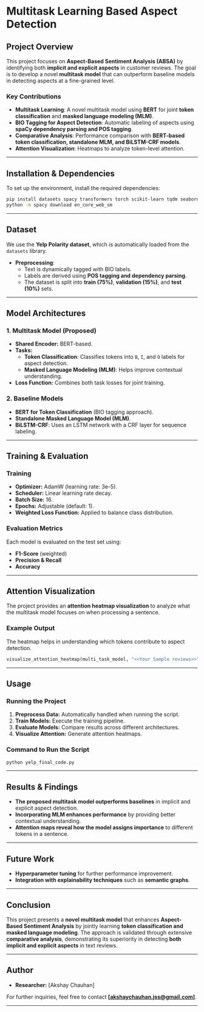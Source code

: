 # Multitask Learning Based Aspect Detection

## Project Overview
This project focuses on **Aspect-Based Sentiment Analysis (ABSA)** by identifying both **implicit and explicit aspects** in customer reviews. The goal is to develop a novel **multitask model** that can outperform baseline models in detecting aspects at a fine-grained level.

### Key Contributions
- **Multitask Learning**: A novel multitask model using **BERT** for joint **token classification** and **masked language modeling (MLM)**.
- **BIO Tagging for Aspect Detection**: Automatic labeling of aspects using **spaCy dependency parsing and POS tagging**.
- **Comparative Analysis**: Performance comparison with **BERT-based token classification, standalone MLM, and BiLSTM-CRF models**.
- **Attention Visualization**: Heatmaps to analyze token-level attention.

---

## Installation & Dependencies
To set up the environment, install the required dependencies:

```bash
pip install datasets spacy transformers torch scikit-learn tqdm seaborn matplotlib
python -m spacy download en_core_web_sm
```

---

## Dataset
We use the **Yelp Polarity dataset**, which is automatically loaded from the `datasets` library.

- **Preprocessing**:
  - Text is dynamically tagged with BIO labels.
  - Labels are derived using **POS tagging and dependency parsing**.
  - The dataset is split into **train (75%)**, **validation (15%)**, and **test (10%)** sets.

---

## Model Architectures
### 1. **Multitask Model (Proposed)**
- **Shared Encoder:** BERT-based.
- **Tasks:**
  - **Token Classification**: Classifies tokens into `B`, `I`, and `O` labels for aspect detection.
  - **Masked Language Modeling (MLM)**: Helps improve contextual understanding.
- **Loss Function:** Combines both task losses for joint training.

### 2. **Baseline Models**
- **BERT for Token Classification** (BIO tagging approach).
- **Standalone Masked Language Model (MLM)**.
- **BiLSTM-CRF**: Uses an LSTM network with a CRF layer for sequence labeling.

---

## Training & Evaluation
### **Training**
- **Optimizer:** AdamW (learning rate: 3e-5).
- **Scheduler:** Linear learning rate decay.
- **Batch Size:** 16.
- **Epochs:** Adjustable (default: 1).
- **Weighted Loss Function:** Applied to balance class distribution.

### **Evaluation Metrics**
Each model is evaluated on the test set using:
- **F1-Score** (weighted)
- **Precision & Recall**
- **Accuracy**

---

## Attention Visualization
The project provides an **attention heatmap visualization** to analyze what the multitask model focuses on when processing a sentence.

### **Example Output**
The heatmap helps in understanding which tokens contribute to aspect detection.

```python
visualize_attention_heatmap(multi_task_model, "<<Your Sample reviews>>", tokenizer, device)
```

---

## Usage
### **Running the Project**
1. **Preprocess Data:** Automatically handled when running the script.
2. **Train Models:** Execute the training pipeline.
3. **Evaluate Models:** Compare results across different architectures.
4. **Visualize Attention:** Generate attention heatmaps.

### **Command to Run the Script**
```bash
python yelp_final_code.py
```

---

## Results & Findings
- **The proposed multitask model outperforms baselines** in implicit and explicit aspect detection.
- **Incorporating MLM enhances performance** by providing better contextual understanding.
- **Attention maps reveal how the model assigns importance** to different tokens in a sentence.

---

## Future Work
- **Hyperparameter tuning** for further performance improvement.
- **Integration with explainability techniques** such as **semantic graphs**.

---

## Conclusion
This project presents a **novel multitask model** that enhances **Aspect-Based Sentiment Analysis** by jointly learning **token classification and masked language modeling**. The approach is validated through extensive **comparative analysis**, demonstrating its superiority in detecting **both implicit and explicit aspects** in text reviews.

---

## Author
- **Researcher:** [Akshay Chauhan]


For further inquiries, feel free to contact **[akshaychauhan.jss@gmail.com]**.

---
